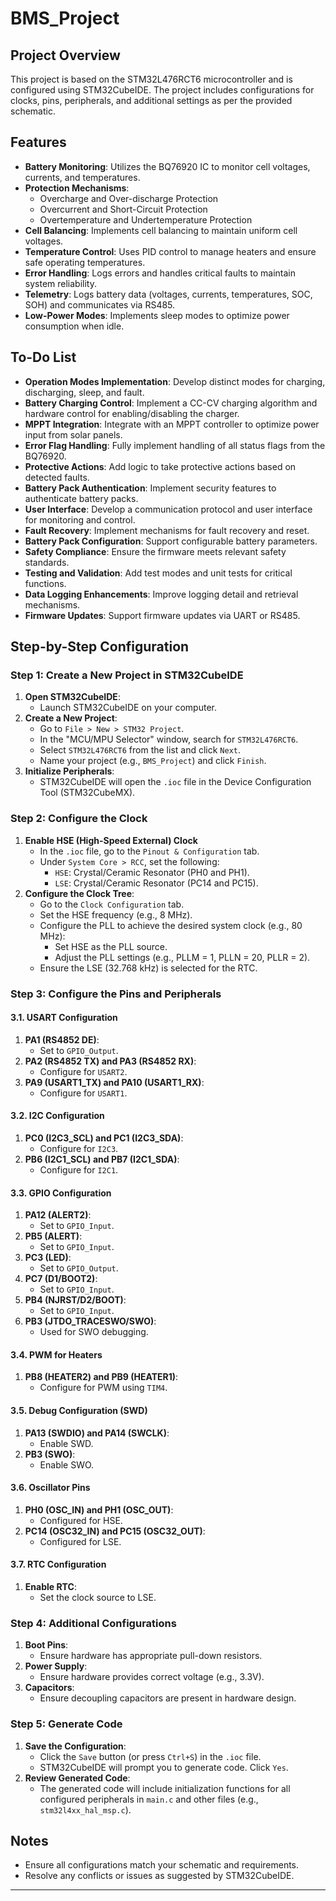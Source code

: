 
# BMS_Project

## Project Overview
This project is based on the STM32L476RCT6 microcontroller and is configured using STM32CubeIDE. The project includes configurations for clocks, pins, peripherals, and additional settings as per the provided schematic.



## Features
- **Battery Monitoring**: Utilizes the BQ76920 IC to monitor cell voltages, currents, and temperatures.
- **Protection Mechanisms**:
  - Overcharge and Over-discharge Protection
  - Overcurrent and Short-Circuit Protection
  - Overtemperature and Undertemperature Protection
- **Cell Balancing**: Implements cell balancing to maintain uniform cell voltages.
- **Temperature Control**: Uses PID control to manage heaters and ensure safe operating temperatures.
- **Error Handling**: Logs errors and handles critical faults to maintain system reliability.
- **Telemetry**: Logs battery data (voltages, currents, temperatures, SOC, SOH) and communicates via RS485.
- **Low-Power Modes**: Implements sleep modes to optimize power consumption when idle.

## To-Do List
- **Operation Modes Implementation**: Develop distinct modes for charging, discharging, sleep, and fault.
- **Battery Charging Control**: Implement a CC-CV charging algorithm and hardware control for enabling/disabling the charger.
- **MPPT Integration**: Integrate with an MPPT controller to optimize power input from solar panels.
- **Error Flag Handling**: Fully implement handling of all status flags from the BQ76920.
- **Protective Actions**: Add logic to take protective actions based on detected faults.
- **Battery Pack Authentication**: Implement security features to authenticate battery packs.
- **User Interface**: Develop a communication protocol and user interface for monitoring and control.
- **Fault Recovery**: Implement mechanisms for fault recovery and reset.
- **Battery Pack Configuration**: Support configurable battery parameters.
- **Safety Compliance**: Ensure the firmware meets relevant safety standards.
- **Testing and Validation**: Add test modes and unit tests for critical functions.
- **Data Logging Enhancements**: Improve logging detail and retrieval mechanisms.
- **Firmware Updates**: Support firmware updates via UART or RS485.


## Step-by-Step Configuration

### Step 1: Create a New Project in STM32CubeIDE
1. **Open STM32CubeIDE**:
   - Launch STM32CubeIDE on your computer.
2. **Create a New Project**:
   - Go to `File > New > STM32 Project`.
   - In the "MCU/MPU Selector" window, search for `STM32L476RCT6`.
   - Select `STM32L476RCT6` from the list and click `Next`.
   - Name your project (e.g., `BMS_Project`) and click `Finish`.
3. **Initialize Peripherals**:
   - STM32CubeIDE will open the `.ioc` file in the Device Configuration Tool (STM32CubeMX).

### Step 2: Configure the Clock
1. **Enable HSE (High-Speed External) Clock**
   - In the `.ioc` file, go to the `Pinout & Configuration` tab.
   - Under `System Core > RCC`, set the following:
     - `HSE`: Crystal/Ceramic Resonator (PH0 and PH1).
     - `LSE`: Crystal/Ceramic Resonator (PC14 and PC15).
2. **Configure the Clock Tree**:
   - Go to the `Clock Configuration` tab.
   - Set the HSE frequency (e.g., 8 MHz).
   - Configure the PLL to achieve the desired system clock (e.g., 80 MHz):
     - Set HSE as the PLL source.
     - Adjust the PLL settings (e.g., PLLM = 1, PLLN = 20, PLLR = 2).
   - Ensure the LSE (32.768 kHz) is selected for the RTC.

### Step 3: Configure the Pins and Peripherals
#### 3.1. USART Configuration
1. **PA1 (RS4852 DE)**:
   - Set to `GPIO_Output`.
2. **PA2 (RS4852 TX) and PA3 (RS4852 RX)**:
   - Configure for `USART2`.
3. **PA9 (USART1_TX) and PA10 (USART1_RX)**:
   - Configure for `USART1`.

#### 3.2. I2C Configuration
1. **PC0 (I2C3_SCL) and PC1 (I2C3_SDA)**:
   - Configure for `I2C3`.
2. **PB6 (I2C1_SCL) and PB7 (I2C1_SDA)**:
   - Configure for `I2C1`.

#### 3.3. GPIO Configuration
1. **PA12 (ALERT2)**:
   - Set to `GPIO_Input`.
2. **PB5 (ALERT)**:
   - Set to `GPIO_Input`.
3. **PC3 (LED)**:
   - Set to `GPIO_Output`.
4. **PC7 (D1/BOOT2)**:
   - Set to `GPIO_Input`.
5. **PB4 (NJRST/D2/BOOT)**:
   - Set to `GPIO_Input`.
6. **PB3 (JTDO_TRACESWO/SWO)**:
   - Used for SWO debugging.

#### 3.4. PWM for Heaters
1. **PB8 (HEATER2) and PB9 (HEATER1)**:
   - Configure for PWM using `TIM4`.

#### 3.5. Debug Configuration (SWD)
1. **PA13 (SWDIO) and PA14 (SWCLK)**:
   - Enable SWD.
2. **PB3 (SWO)**:
   - Enable SWO.

#### 3.6. Oscillator Pins
1. **PH0 (OSC_IN) and PH1 (OSC_OUT)**:
   - Configured for HSE.
2. **PC14 (OSC32_IN) and PC15 (OSC32_OUT)**:
   - Configured for LSE.

#### 3.7. RTC Configuration
1. **Enable RTC**:
   - Set the clock source to LSE.

### Step 4: Additional Configurations
1. **Boot Pins**:
   - Ensure hardware has appropriate pull-down resistors.
2. **Power Supply**:
   - Ensure hardware provides correct voltage (e.g., 3.3V).
3. **Capacitors**:
   - Ensure decoupling capacitors are present in hardware design.

### Step 5: Generate Code
1. **Save the Configuration**:
   - Click the `Save` button (or press `Ctrl+S`) in the `.ioc` file.
   - STM32CubeIDE will prompt you to generate code. Click `Yes`.
2. **Review Generated Code**:
   - The generated code will include initialization functions for all configured peripherals in `main.c` and other files (e.g., `stm32l4xx_hal_msp.c`).

## Notes
- Ensure all configurations match your schematic and requirements.
- Resolve any conflicts or issues as suggested by STM32CubeIDE.

---
